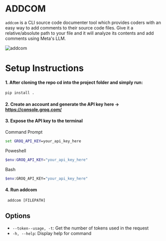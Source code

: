 # ADDCOM

`addcom` is a CLI source code documenter tool which provides coders with an easy way to add comments to their source code files.
Give it a relative/absolute path to your file and it will analyze its contents and add comments using Meta's LLM.

![addcom](https://github.com/user-attachments/assets/e01f1c1b-faf4-4c2d-b62b-a2492de1475b)

# Setup Instructions

#### 1. After cloning the repo cd into the project folder and simply run:

```cmd
pip install .
```

#### 2. Create an account and generate the API key here -> https://console.groq.com/

#### 3. Expose the API key to the terminal

Command Prompt

```cmd
set GROQ_API_KEY=your_api_key_here
```

Poweshell

```powershell
$env:GROQ_API_KEY="your_api_key_here"
```

Bash

```bash
$env:GROQ_API_KEY="your_api_key_here"
```

#### 4. Run addcom

```cmd
 addcom [FILEPATH]
```

## Options

- `--token--usage, -t`: Get the number of tokens used in the request
- `-h, --help`: Display help for command
